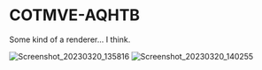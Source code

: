 # COTMVE-AQHTB
Some kind of a renderer... I think. 


![Screenshot_20230320_135816](https://user-images.githubusercontent.com/48856951/226346551-77256c5c-d32c-4ccf-8340-2bd54fa826a8.png)
![Screenshot_20230320_140255](https://user-images.githubusercontent.com/48856951/226346743-1d228996-aeb9-4a49-a76c-2aed7ffac85b.png)
